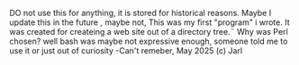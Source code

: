 DO not use this for anything, it is stored for historical reasons.
Maybe I update this in the future , maybe not,
This was my first "program" i wrote. It was created for createing a web site out of a directory tree.¨
Why was Perl chosen? well bash was maybe not expressive enough, someone told me to use it or just out of curiosity -Can't remeber, May 2025 
(c) Jarl